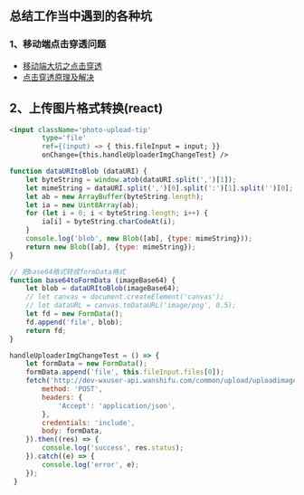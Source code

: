 ## 总结工作当中遇到的各种坑

### 1、移动端点击穿透问题
- [移动端大坑之点击穿透](https://blog.csdn.net/kao5585682/article/details/69529430 "移动端大坑之点击穿透")
- [点击穿透原理及解决](https://blog.csdn.net/qq_17746623/article/details/55805425 "点击穿透原理及解决")

## 2、上传图片格式转换(react)
```html
<input className='photo-upload-tip'
        type='file'
        ref={(input) => { this.fileInput = input; }}
        onChange={this.handleUploaderImgChangeTest} />
```
```javascript
function dataURItoBlob (dataURI) {
    let byteString = window.atob(dataURI.split(',')[1]);
    let mimeString = dataURI.split(',')[0].split(':')[1].split('')[0];
    let ab = new ArrayBuffer(byteString.length);
    let ia = new Uint8Array(ab);
    for (let i = 0; i < byteString.length; i++) {
        ia[i] = byteString.charCodeAt(i);
    }
    console.log('blob', new Blob([ab], {type: mimeString}));
    return new Blob([ab], {type: mimeString});
}

// 把base64格式转成formData格式
function base64toFormData (imageBase64) {
    let blob = dataURItoBlob(imageBase64);
    // let canvas = document.createElement('canvas');
    // let dataURL = canvas.toDataURL('image/png', 0.5);
    let fd = new FormData();
    fd.append('file', blob);
    return fd;
}

handleUploaderImgChangeTest = () => {
    let formData = new FormData();
    formData.append('file', this.fileInput.files[0]);
    fetch('http://dev-wxuser-api.wanshifu.com/common/upload/uploadimage', {
        method: 'POST',
        headers: {
            'Accept': 'application/json',
        },
        credentials: 'include',
        body: formData,
    }).then((res) => {
        console.log('success', res.status);
    }).catch((e) => {
        console.log('error', e);
    });
 }
```
